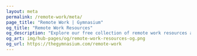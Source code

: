 ```yaml
---
layout: meta
permalink: /remote-work/meta/
page_title: "Remote Work | Gymnasium"
og_title: "Remote Work Resources"
og_description: "Explore our free collection of remote work resources and jobs for workers, managers, and educators and students."
og_art: img/hub-pages/og/remote-work-resources-og.png
og_url: https://thegymnasium.com/remote-work
---
```

